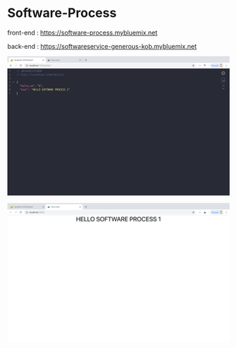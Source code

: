 # Software-Process

front-end : https://software-process.mybluemix.net

 back-end : https://softwareservice-generous-kob.mybluemix.net

![ Image Back ](https://github.com/tozzis/HELLO-SOFTWARE-PROCESS-1/blob/master/back.png?raw=true)


![ Image Back ](https://github.com/tozzis/HELLO-SOFTWARE-PROCESS-1/blob/master/front.png?raw=true)
